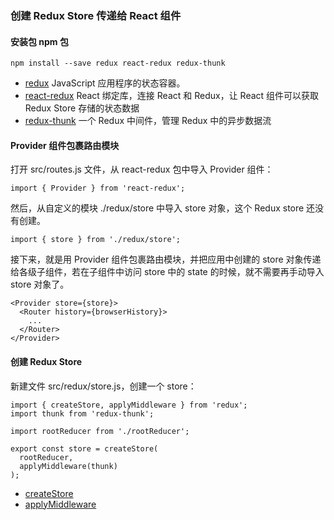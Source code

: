 ### 创建 Redux Store 传递给 React 组件

#### 安装包 npm 包

```
npm install --save redux react-redux redux-thunk

```
* [redux](https://www.npmjs.com/package/redux) JavaScript 应用程序的状态容器。
* [react-redux](https://www.npmjs.com/package/react-redux) React 绑定库，连接 React 和 Redux，让 React 组件可以获取 Redux Store 存储的状态数据
* [redux-thunk](https://www.npmjs.com/package/redux-thunk) 一个 Redux 中间件，管理 Redux 中的异步数据流

#### Provider 组件包裹路由模块

打开 src/routes.js 文件，从 react-redux 包中导入 Provider 组件：

```
import { Provider } from 'react-redux';

```
然后，从自定义的模块 ./redux/store 中导入 store 对象，这个 Redux store 还没有创建。

```
import { store } from './redux/store';

```
接下来，就是用 Provider 组件包裹路由模块，并把应用中创建的 store 对象传递给各级子组件，若在子组件中访问 store 中的 state 的时候，就不需要再手动导入 store 对象了。

```
<Provider store={store}>
  <Router history={browserHistory}>
    ...
  </Router>
</Provider>

```

#### 创建 Redux Store

新建文件 src/redux/store.js，创建一个 store：

```
import { createStore, applyMiddleware } from 'redux';
import thunk from 'redux-thunk';

import rootReducer from './rootReducer';

export const store = createStore(
  rootReducer,
  applyMiddleware(thunk)
);

```
* [createStore](http://cn.redux.js.org/docs/api/createStore.html)
* [applyMiddleware](http://cn.redux.js.org/docs/api/applyMiddleware.html)
